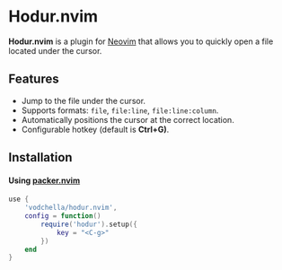 # Hodur.nvim

**Hodur.nvim** is a plugin for [Neovim](https://github.com/neovim/neovim) that allows you to quickly open a file located under the cursor.

## Features

- Jump to the file under the cursor.
- Supports formats: `file`, `file:line`, `file:line:column`.
- Automatically positions the cursor at the correct location.
- Configurable hotkey (default is **Ctrl+G)**.

## Installation

#### Using [packer.nvim](https://github.com/wbthomason/packer.nvim)
``` lua
use {
    'vodchella/hodur.nvim',
    config = function()
        require('hodur').setup({
            key = "<C-g>"
        })
    end
}
```
